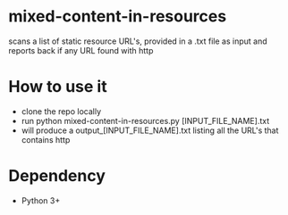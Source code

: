 # mixed-content-in-resources
scans a list of static resource URL's, provided in a .txt file as input and reports back if any URL found with http

# How to use it
- clone the repo locally
- run python mixed-content-in-resources.py [INPUT_FILE_NAME].txt
- will produce a output_[INPUT_FILE_NAME].txt listing all the URL's that contains http 

# Dependency
- Python 3+
